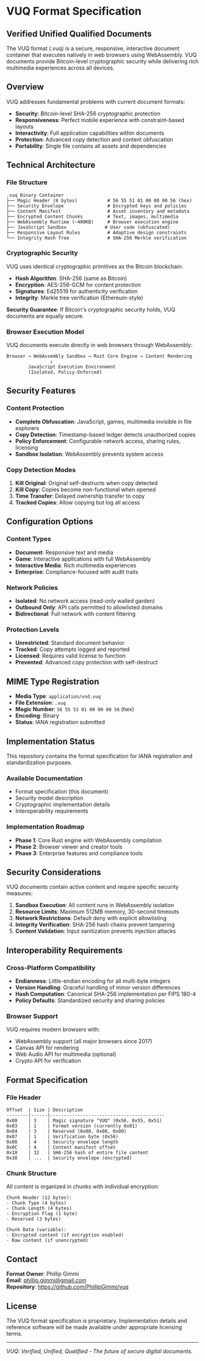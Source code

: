 # VUQ Format Specification
## Verified Unified Qualified Documents

The VUQ format (.vuq) is a secure, responsive, interactive document container that executes natively in web browsers using WebAssembly. VUQ documents provide Bitcoin-level cryptographic security while delivering rich multimedia experiences across all devices.

## Overview

VUQ addresses fundamental problems with current document formats:
- **Security**: Bitcoin-level SHA-256 cryptographic protection
- **Responsiveness**: Perfect mobile experience with constraint-based layouts  
- **Interactivity**: Full application capabilities within documents
- **Protection**: Advanced copy detection and content obfuscation
- **Portability**: Single file contains all assets and dependencies

## Technical Architecture

### File Structure
```
.vuq Binary Container
├── Magic Header (8 bytes)           # 56 55 51 01 00 00 00 56 (hex)
├── Security Envelope                # Encrypted keys and policies  
├── Content Manifest                 # Asset inventory and metadata
├── Encrypted Content Chunks         # Text, images, multimedia
├── WebAssembly Runtime (~400KB)     # Browser execution engine
├── JavaScript Sandbox              # User code (obfuscated)
├── Responsive Layout Rules          # Adaptive design constraints
└── Integrity Hash Tree              # SHA-256 Merkle verification
```

### Cryptographic Security

VUQ uses identical cryptographic primitives as the Bitcoin blockchain:

- **Hash Algorithm**: SHA-256 (same as Bitcoin)
- **Encryption**: AES-256-GCM for content protection
- **Signatures**: Ed25519 for authenticity verification
- **Integrity**: Merkle tree verification (Ethereum-style)

**Security Guarantee**: If Bitcoin's cryptographic security holds, VUQ documents are equally secure.

### Browser Execution Model

VUQ documents execute directly in web browsers through WebAssembly:

```
Browser → WebAssembly Sandbox → Rust Core Engine → Content Rendering
                ↓
        JavaScript Execution Environment
        (Isolated, Policy-Enforced)
```

## Security Features

### Content Protection
- **Complete Obfuscation**: JavaScript, games, multimedia invisible in file explorers
- **Copy Detection**: Timestamp-based ledger detects unauthorized copies
- **Policy Enforcement**: Configurable network access, sharing rules, licensing
- **Sandbox Isolation**: WebAssembly prevents system access

### Copy Detection Modes
1. **Kill Original**: Original self-destructs when copy detected
2. **Kill Copy**: Copies become non-functional when opened
3. **Time Transfer**: Delayed ownership transfer to copy
4. **Tracked Copies**: Allow copying but log all access

## Configuration Options

### Content Types
- **Document**: Responsive text and media
- **Game**: Interactive applications with full WebAssembly
- **Interactive Media**: Rich multimedia experiences
- **Enterprise**: Compliance-focused with audit trails

### Network Policies
- **Isolated**: No network access (read-only walled garden)
- **Outbound Only**: API calls permitted to allowlisted domains
- **Bidirectional**: Full network with content filtering

### Protection Levels
- **Unrestricted**: Standard document behavior
- **Tracked**: Copy attempts logged and reported
- **Licensed**: Requires valid license to function
- **Prevented**: Advanced copy protection with self-destruct

## MIME Type Registration

- **Media Type**: `application/vnd.vuq`
- **File Extension**: `.vuq`
- **Magic Number**: `56 55 51 01 00 00 00 56` (hex)
- **Encoding**: Binary
- **Status**: IANA registration submitted

## Implementation Status

This repository contains the format specification for IANA registration and standardization purposes. 

### Available Documentation
- Format specification (this document)
- Security model description
- Cryptographic implementation details
- Interoperability requirements

### Implementation Roadmap
- **Phase 1**: Core Rust engine with WebAssembly compilation
- **Phase 2**: Browser viewer and creator tools
- **Phase 3**: Enterprise features and compliance tools

## Security Considerations

VUQ documents contain active content and require specific security measures:

1. **Sandbox Execution**: All content runs in WebAssembly isolation
2. **Resource Limits**: Maximum 512MB memory, 30-second timeouts
3. **Network Restrictions**: Default deny with explicit allowlisting
4. **Integrity Verification**: SHA-256 hash chains prevent tampering
5. **Content Validation**: Input sanitization prevents injection attacks

## Interoperability Requirements

### Cross-Platform Compatibility
- **Endianness**: Little-endian encoding for all multi-byte integers
- **Version Handling**: Graceful handling of minor version differences
- **Hash Computation**: Canonical SHA-256 implementation per FIPS 180-4
- **Policy Defaults**: Standardized security and sharing policies

### Browser Support
VUQ requires modern browsers with:
- WebAssembly support (all major browsers since 2017)
- Canvas API for rendering
- Web Audio API for multimedia (optional)
- Crypto API for verification

## Format Specification

### File Header
```
Offset  | Size | Description
--------|------|------------------------------------------
0x00    | 3    | Magic signature "VUQ" (0x56, 0x55, 0x51)
0x03    | 1    | Format version (currently 0x01)
0x04    | 3    | Reserved (0x00, 0x00, 0x00)
0x07    | 1    | Verification byte (0x56)
0x08    | 4    | Security envelope length
0x0C    | 4    | Content manifest offset
0x10    | 32   | SHA-256 hash of entire file content
0x30    | ...  | Security envelope (encrypted)
```

### Chunk Structure
All content is organized in chunks with individual encryption:
```
Chunk Header (12 bytes):
- Chunk Type (4 bytes)
- Chunk Length (4 bytes) 
- Encryption Flag (1 byte)
- Reserved (3 bytes)

Chunk Data (variable):
- Encrypted content (if encryption enabled)
- Raw content (if unencrypted)
```

## Contact

**Format Owner**: Phillip Gimmi  
**Email**: phillip.gimmi@gmail.com  
**Repository**: https://github.com/PhillipGimmi/vuq

## License

The VUQ format specification is proprietary. Implementation details and reference software will be made available under appropriate licensing terms.

---

*VUQ: Verified, Unified, Qualified - The future of secure digital documents.*